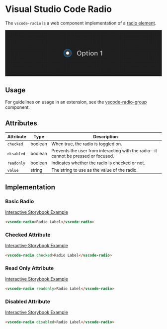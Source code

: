 # Visual Studio Code Radio

The `vscode-radio` is a web component implementation of a [radio element](https://developer.mozilla.org/en-US/docs/Web/HTML/Element/input/radio).

![Radio hero](/docs/assets/images/radio-hero.png)

## Usage

For guidelines on usage in an extension, see the [vscode-radio-group](../radio-group/README.md) component.

## Attributes

| Attribute  | Type    | Description                                                                         |
| ---------- | ------- | ----------------------------------------------------------------------------------- |
| `checked`  | boolean | When true, the radio is toggled on.                                                 |
| `disabled` | boolean | Prevents the user from interacting with the radio––it cannot be pressed or focused. |
| `readonly` | boolean | Indicates whether the radio is checked or not.                                      |
| `value`    | string  | The string to use as the value of the radio.                                        |

## Implementation

### Basic Radio

[Interactive Storybook Example](https://microsoft.github.io/vscode-webview-ui-toolkit/?path=/story/library-radio--default)

```html
<vscode-radio>Radio Label</vscode-radio>
```

### Checked Attribute

[Interactive Storybook Example](https://microsoft.github.io/vscode-webview-ui-toolkit/?path=/story/library-radio--with-checked)

```html
<vscode-radio checked>Radio Label</vscode-radio>
```

### Read Only Attribute

[Interactive Storybook Example](https://microsoft.github.io/vscode-webview-ui-toolkit/?path=/story/library-radio--with-read-only)

```html
<vscode-radio readonly>Radio Label</vscode-radio>
```

### Disabled Attribute

[Interactive Storybook Example](https://microsoft.github.io/vscode-webview-ui-toolkit/?path=/story/library-radio--with-disabled)

```html
<vscode-radio disabled>Radio Label</vscode-radio>
```
